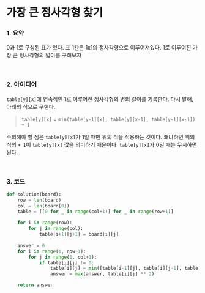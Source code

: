 # 가장 큰 정사각형 찾기

### 1. 요약

0과 1로 구성된 표가 있다. 표 1칸은 1x1의 정사각형으로 이루어져있다. 1로 이루어진 가장 큰 정사각형의 넓이를 구해보자

<br/>

### 2. 아이디어

`table[y][x]`에 연속적인 1로 이루어진 정사각형의 변의 길이를 기록한다. 다시 말해, 아래의 식으로 구한다.

> `table[y][x]` = `min(table[y-1][x], table[y][x-1], table[y-1][x-1]) + 1`

주의해야 할 점은 `table[y][x]`가 1일 때만 위의 식을 적용하는 것이다. 왜냐하면 위의 식의 `+ 1`이 `table[y][x]` 값을 의미하기 때문이다. `table[y][x]`가 0일 때는 무시하면된다.

<br/>

### 3. 코드

```python
def solution(board):
    row = len(board)
    col = len(board[0])
    table = [[0 for _ in range(col+1)] for _ in range(row+1)]
    
    for i in range(row):
        for j in range(col):
            table[i+1][j+1] = board[i][j]
    
    answer = 0
    for i in range(1, row+1):
        for j in range(1, col+1):
            if table[i][j] != 0:
                table[i][j] = min([table[i-1][j], table[i][j-1], table[i-1][j-1]]) + 1
                answer = max(answer, table[i][j] ** 2)

    return answer
```

